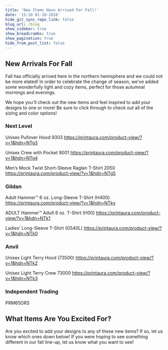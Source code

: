 ```yaml
---
title: 'New Items Have Arrived For Fall!'
date: '15:10 01-10-2018'
hide_git_sync_repo_link: false
blog_url: /blog
show_sidebar: true
show_breadcrumbs: true
show_pagination: true
hide_from_post_list: false
---
```


## New Arrivals For Fall
Fall has officially arrived here in the northern hemisphere and we could not be more elated! In order to celebrate the change of season, we've added some wonderfully light and cozy items, perfect for those autumnal mornings and evenings. 

We hope you'll check out the new items and feel inspired to add your designs to one or more! Be sure to click through to check out all of the sizing and color options! 

### Next Level

Unisex Pullover Hood
9303
https://printaura.com/product-view/?v=1&hdn=NTg3

Unisex Crew with Pocket
9001
https://printaura.com/product-view/?v=1&hdn=NTg4

Men’s Mock Twist Short-Sleeve Raglan T-Shirt 
2050
https://printaura.com/product-view/?v=1&hdn=NTg5

### Gildan
Adult Hammer™ 6 oz. Long-Sleeve T-Shirt
(H400)
https://printaura.com/product-view/?v=1&hdn=NTky

ADULT Hammer™ Adult 6 oz. T-Shirt
(H00)
https://printaura.com/product-view/?v=1&hdn=NTk1

Ladies’ Long-Sleeve T-Shirt
(G540L)
https://printaura.com/product-view/?v=1&hdn=NTk0

### Anvil
Unisex Light Terry Hood 
(73500)
https://printaura.com/product-view/?v=1&hdn=NTk2

Unisex Light Terry Crew
73000
https://printaura.com/product-view/?v=1&hdn=NTk3

### Independent Trading
PRM65DRS

## What Items Are You Excited For?
Are you excited to add your designs to any of these new items? If so, let us know which ones down below! If you were hoping to see something different in our fall line-up, let us know what you want to see! 